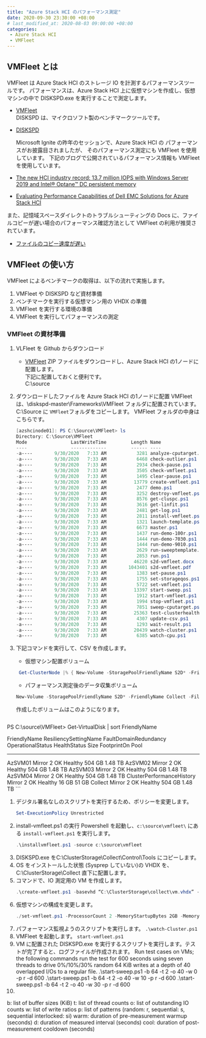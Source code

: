 ```yaml
---
title: "Azure Stack HCI のパフォーマンス測定"
date: 2020-09-30 23:30:00 +08:00
# last_modified_at: 2020-08-03 09:00:00 +08:00
categories: 
 - Azure Stack HCI
 - VMFleet
---
```


## VMFleet とは
VMFleet は Azure Stack HCI のストレージ IO を計測するパフォーマンスツールです。
パフォーマンスは、Azure Stack HCI 上に仮想マシンを作成し、仮想マシンの中で DISKSPD.exe を実行することで測定します。
+ [VMFleet](https://github.com/microsoft/diskspd)  
DISKSPD は、マイクロソフト製のベンチマークツールです。
+ [DISKSPD](https://github.com/Microsoft/diskspd/releases/download/v2.0.21a/DiskSpd-2.0.21a.zip)

    Microsoft Ignite の昨年のセッションで、Azure Stack HCI の パフォーマンスがお披露目されましたが、
そのパフォーマンス測定にも VMFleet を使用しています。
下記のブログで公開されているパフォーマンス情報も VMFleet を使用しています。

+ [The new HCI industry record: 13.7 million IOPS with Windows Server 2019 and Intel® Optane™ DC persistent memory](https://techcommunity.microsoft.com/t5/storage-at-microsoft/the-new-hci-industry-record-13-7-million-iops-with-windows/ba-p/428314)
+ [Evaluating Performance Capabilities of Dell EMC Solutions for Azure Stack HCI](https://infohub.delltechnologies.com/p/evaluating-performance-capabilities-of-dell-emc-solutions-for-azure-stack-hci/)

また、記憶域スペースダイレクトのトラブルシューティングの Docs に、ファイルコピーが遅い場合のパフォーマンス確認方法として VMFleet の利用が推奨されています。
+ [ファイルのコピー速度が遅い](https://docs.microsoft.com/ja-jp/windows-server/storage/storage-spaces/troubleshooting-storage-spaces#file-copy-is-slow/?WT.mc_id=WDIT-MVP-5002708)

## VMFleet の使い方
VMFleet によるベンチマークの取得は、以下の流れで実施します。
1. VMFleet や DISKSPD など資材準備
1. ベンチマークを実行する仮想マシン用の VHDX の準備
1. VMFleet を実行する環境の準備
1. VMFleet を実行してパフォーマンスの測定

### VMFleet の資材準備
1. VLFleet を Github からダウンロード
    + [VMFleet](https://github.com/microsoft/diskspd)
    ZIP ファイルをダウンロードし、Azure Stack HCI の1ノードに配置します。  
    下記に配置しておくと便利です。  
    C:\source

1. ダウンロードしたファイルを Azure Stack HCI の1ノードに配置
    VMFleet は、\diskspd-master\Frameworks\VMFleet フォルダに配置されています。C:\Source に `VMFleet`フォルダをコピーします。
    VMFleet フォルダの中身はこちらです。
    ```powershell
    [azshcinode01]: PS C:\Source\VMFleet> ls
    Directory: C:\Source\VMFleet
    Mode                LastWriteTime         Length Name
    ----                -------------         ------ ----
    -a----        9/30/2020   7:33 AM           3281 analyze-cputarget.ps1
    -a----        9/30/2020   7:33 AM           6468 check-outlier.ps1
    -a----        9/30/2020   7:33 AM           2934 check-pause.ps1
    -a----        9/30/2020   7:33 AM           3505 check-vmfleet.ps1
    -a----        9/30/2020   7:33 AM           1495 clear-pause.ps1
    -a----        9/30/2020   7:33 AM          13779 create-vmfleet.ps1
    -a----        9/30/2020   7:33 AM           2477 demo.ps1
    -a----        9/30/2020   7:33 AM           3252 destroy-vmfleet.ps1
    -a----        9/30/2020   7:33 AM           8576 get-cluspc.ps1
    -a----        9/30/2020   7:33 AM           3616 get-linfit.ps1
    -a----        9/30/2020   7:33 AM           2481 get-log.ps1
    -a----        9/30/2020   7:33 AM           2811 install-vmfleet.ps1
    -a----        9/30/2020   7:33 AM           1321 launch-template.ps1
    -a----        9/30/2020   7:33 AM           6673 master.ps1
    -a----        9/30/2020   7:33 AM           1437 run-demo-100r.ps1
    -a----        9/30/2020   7:33 AM           1444 run-demo-7030.ps1
    -a----        9/30/2020   7:33 AM           1444 run-demo-9010.ps1
    -a----        9/30/2020   7:33 AM           2629 run-sweeptemplate.ps1
    -a----        9/30/2020   7:33 AM           2853 run.ps1
    -a----        9/30/2020   7:33 AM          46220 s2d-vmfleet.docx
    -a----        9/30/2020   7:33 AM        1043401 s2d-vmfleet.pdf
    -a----        9/30/2020   7:33 AM           1383 set-pause.ps1
    -a----        9/30/2020   7:33 AM           1755 set-storageqos.ps1
    -a----        9/30/2020   7:33 AM           5722 set-vmfleet.ps1
    -a----        9/30/2020   7:33 AM          13397 start-sweep.ps1
    -a----        9/30/2020   7:33 AM           1912 start-vmfleet.ps1
    -a----        9/30/2020   7:33 AM           1994 stop-vmfleet.ps1
    -a----        9/30/2020   7:33 AM           7851 sweep-cputarget.ps1
    -a----        9/30/2020   7:33 AM          25363 test-clusterhealth.ps1
    -a----        9/30/2020   7:33 AM           4307 update-csv.ps1
    -a----        9/30/2020   7:33 AM           1293 wait-result.ps1
    -a----        9/30/2020   7:33 AM          20439 watch-cluster.ps1
    -a----        9/30/2020   7:33 AM           6385 watch-cpu.ps1
    ```
1.  下記コマンドを実行して、CSV を作成します。
    + 仮想マシン配置ボリューム
    ```powershell  
     Get-ClusterNode |% { New-Volume -StoragePoolFriendlyName S2D* -FriendlyName $_ -FileSystem CSVFS_ReFS -Size 500GB }
    ```
    + パフォーマンス測定後のデータ収集ボリューム

    ```powershell
    New-Volume -StoragePoolFriendlyName S2D* -FriendlyName Collect -FileSystem CSVFS_ReFS -Size 500GB
    ```
    作成したボリュームはこのようになります。
    ```powershell
PS C:\source\VMFleet> Get-VirtualDisk | sort FriendlyName

FriendlyName              ResiliencySettingName FaultDomainRedundancy OperationalStatus HealthStatus   Size FootprintOn
                                                                                                                   Pool
------------              --------------------- --------------------- ----------------- ------------   ---- -----------
AzSVM01                   Mirror                2                     OK                Healthy      504 GB     1.48 TB
AzSVM02                   Mirror                2                     OK                Healthy      504 GB     1.48 TB
AzSVM03                   Mirror                2                     OK                Healthy      504 GB     1.48 TB
AzSVM04                   Mirror                2                     OK                Healthy      504 GB     1.48 TB
ClusterPerformanceHistory Mirror                2                     OK                Healthy       16 GB       51 GB
Collect                   Mirror                2                     OK                Healthy      504 GB     1.48 TB
    ```
1. デジタル署名なしのスクリプトを実行するため、ポリシーを変更します。
    ```powershell
    Set-ExecutionPolicy Unrestricted
    ```
1. install-vmfleet.ps1 の実行
    Powershell を起動し、`c:\source\vmfleet\` にある `install-vmfleet.ps1` を実行します。
    ```powershell
    .\installvmfleet.ps1 -source c:\source\vmfleet
    ```
1. DISKSPD.exe をC:\ClusterStorage\Collect\Control\Tools にコピーします。
1. OS をインストールした状態 (Sysprep していない)の VHDX を、C:\ClusterStorage\Collect 直下に配置します。
1. コマンドで、IO 測定用の VM を作成します。
    ```powershell
    .\create-vmfleet.ps1 -basevhd “C:\ClusterStorage\collect\vm.vhdx” -adminpass de11p@55 -connectpass de11p@55 -connectuser “Administrator” -vms 1
    ```
1. 仮想マシンの構成を変更します。
    ```powershell
    ./set-vmfleet.ps1 -ProcessorCount 2 -MemoryStartupBytes 2GB -MemoryMaximumBytes 2GB -MemoryMinimumBytes 2GB
    ```
1. パフォーマンス監視ようのスクリプトを実行します。
    `.\watch-Cluster.ps1`
1. VMFleet を起動します。
    `start-vmfleet.ps1`
1. VM に配置された DISKSPD.exe を実行するスクリプトを実行します。テストが完了すると、ログファイルが作成されます。
    Run test cases on VMs; the following commands run the test for 600 seconds using seven threads to drive 0%/10%/30% random 64 KiB
    writes at a depth of 40 overlapped I/Os to a regular file.
    .\start-sweep.ps1 -b 64 -t 2 -o 40 -w 0 -p r -d 600
    .\start-sweep.ps1 -b 64 -t 2 -o 40 -w 10 -p r -d 600
    .\start-sweep.ps1 -b 64 -t 2 -o 40 -w 30 -p r -d 600
1. 
b: list of buffer sizes (KiB)
t: list of thread counts
o: list of outstanding IO counts
w: list of write ratios
p: list of patterns (random: r, sequential: s, sequential interlocked: si)
warm: duration of pre-measurement warmup (seconds)
d: duration of measured interval (seconds)
cool: duration of post-measurement cooldown (seconds)


